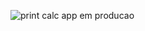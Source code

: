 ![print calc app em producao](https://github.com/user-attachments/assets/db31d739-e562-4f46-8dfc-63e8d90acb9f)
